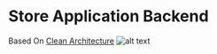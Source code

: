 # Store Application Backend
Based On  [Clean Architecture](https://github.com/jasontaylordev/CleanArchitecture.git)
![alt text](https://imgur.com/AOBgBd6 "Logo Title Text 1")

